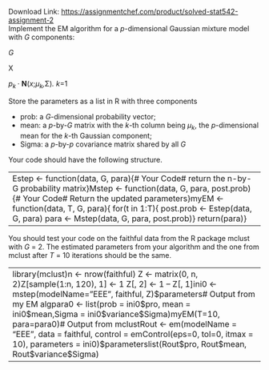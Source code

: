Download Link: https://assignmentchef.com/product/solved-stat542-assignment-2
<br>
Implement the EM algorithm for a <em>p</em>-dimensional Gaussian mixture model with <em>G </em>components:

<em>G</em>

X

<em>p<sub>k </sub></em>· <strong>N</strong>(<em>x</em>;<em>µ<sub>k</sub>,</em>Σ)<em>. </em><em>k</em>=1

Store the parameters as a list in R with three components

<ul>

 <li>prob: a <em>G</em>-dimensional probability vector;</li>

 <li>mean: a <em>p</em>-by-<em>G </em>matrix with the <em>k</em>-th column being <em>µ<sub>k</sub></em>, the <em>p</em>-dimensional mean for the <em>k</em>-th Gaussian component;</li>

 <li>Sigma: a <em>p</em>-by-<em>p </em>covariance matrix shared by all <em>G </em></li>

</ul>

Your code should have the following structure.

<table width="528">

 <tbody>

  <tr>

   <td width="528">Estep &lt;- function(data, G, para){# Your Code# return the n-by-G probability matrix}Mstep &lt;- function(data, G, para, post.prob){# Your Code# Return the updated parameters}myEM &lt;- function(data, T, G, para){ for(t in 1:T){ post.prob &lt;- Estep(data, G, para) para &lt;- Mstep(data, G, para, post.prob)} return(para)}</td>

  </tr>

 </tbody>

</table>

You should test your code on the faithful data from the R package mclust with <em>G </em>= 2. The estimated parameters from your algorithm and the one from mclust after <em>T </em>= 10 iterations should be the same.

<table width="528">

 <tbody>

  <tr>

   <td width="528">library(mclust)n &lt;- nrow(faithful) Z &lt;- matrix(0, n, 2)Z[sample(1:n, 120), 1] &lt;- 1 Z[, 2] &lt;- 1 – Z[, 1]ini0 &lt;- mstep(modelName=”EEE”, faithful, Z)$parameters# Output from my EM algpara0 &lt;- list(prob = ini0$pro, mean = ini0$mean,Sigma = ini0$variance$Sigma)myEM(T=10, para=para0)# Output from mclustRout &lt;- em(modelName = “EEE”, data = faithful, control = emControl(eps=0, tol=0, itmax = 10), parameters = ini0)$parameterslist(Rout$pro, Rout$mean, Rout$variance$Sigma)</td>

  </tr>

 </tbody>

</table>